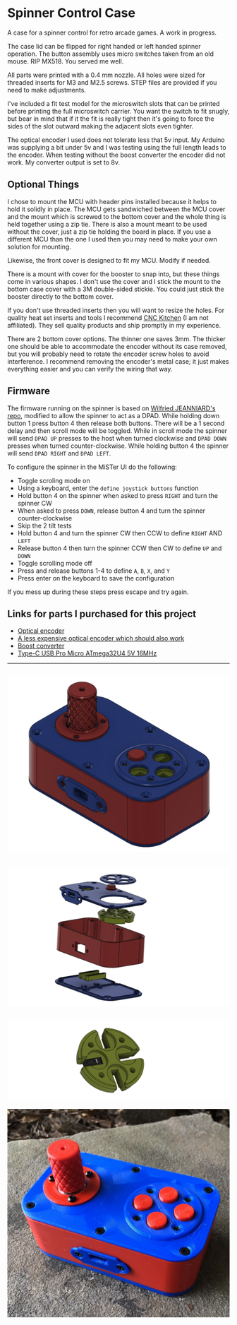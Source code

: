 # Spinner Control Case

A case for a spinner control for retro arcade games. A work in progress.

The case lid can be flipped for right handed or left handed spinner operation. The button assembly uses micro switches taken from an old mouse. RIP MX518. You served me well.

All parts were printed with a 0.4 mm nozzle. All holes were sized for threaded inserts for M3 and M2.5 screws. STEP files are provided if you need to make adjustments.

I've included a fit test model for the microswitch slots that can be printed before printing the full microswitch carrier. You want the switch to fit snugly, but bear in mind that if it the fit is really tight then it's going to force the sides of the slot outward making the adjacent slots even tighter.

The optical encoder I used does not tolerate less that 5v input. My Arduino was supplying a bit under 5v and I was testing using the full length leads to the encoder. When testing without the boost converter the encoder did not work. My converter output is set to 8v.

## Optional Things

I chose to mount the MCU with header pins installed because it helps to hold it solidly in place. The MCU gets sandwiched between the MCU cover and the mount which is screwed to the bottom cover and the whole thing is held together using a zip tie. There is also a mount meant to be used without the cover, just a zip tie holding the board in place. If you use a different MCU than the one I used then you may need to make your own solution for mounting.

Likewise, the front cover is designed to fit my MCU. Modify if needed.

There is a mount with cover for the booster to snap into, but these things come in various shapes. I don't use the cover and I stick the mount to the bottom case cover with a 3M double-sided stickie. You could just stick the booster directly to the bottom cover.

If you don't use threaded inserts then you will want to resize the holes. For quality heat set inserts and tools I recommend [CNC Kitchen](https://www.cnckitchen.com/) (I am not affiliated). They sell quality products and ship promptly in my experience.

There are 2 bottom cover options. The thinner one saves 3mm. The thicker one should be able to accommodate the encoder without its case removed, but you will probably need to rotate the encoder screw holes to avoid interference. I recommend removing the encoder's metal case; it just makes everything easier and you can verify the wiring that way.

## Firmware

The firmware running on the spinner is based on [Wilfried JEANNIARD's repo](https://github.com/willoucom/Arduino_ArcadeSpinner), modified to allow the spinner to act as a DPAD. While holding down button 1 press button 4 then release both buttons. There will be a 1 second delay and then scroll mode will be toggled. While in scroll mode the spinner will send `DPAD UP` presses to the host when turned clockwise and `DPAD DOWN` presses when turned counter-clockwise. While holding button 4 the spinner will send `DPAD RIGHT` and `DPAD LEFT`.

To configure the spinner in the MiSTer UI do the following:

* Toggle scroling mode on
* Using a keyboard, enter the `define joystick buttons` function
* Hold button 4 on the spinner when asked to press `RIGHT` and turn the spinner CW
* When asked to press `DOWN`, release button 4 and turn the spinner counter-clockwise
* Skip the 2 tilt tests
* Hold button 4 and turn the spinner CW then CCW to define `RIGHT` AND `LEFT`
* Release button 4 then turn the spinner CCW then CW to define `UP` and `DOWN`
* Toggle scrolling mode off
* Press and release buttons 1-4 to define `A`, `B`, `X`, and `Y`
* Press enter on the keyboard to save the configuration

If you mess up during these steps press escape and try again.

## Links for parts I purchased for this project

* [Optical encoder](https://www.amazon.com/dp/B07MX1SYXB?ref=ppx_yo2ov_dt_b_product_details&th=1)
* [A less expensive optical encoder which should also work](https://www.amazon.com/dp/B00UTIFCVA/?coliid=I373P7F62KK8D2&colid=1G7PXZNDFR96N&psc=1&ref_=list_c_wl_lv_ov_lig_dp_it)
* [Boost converter](https://www.amazon.com/dp/B0C858YYQ1?ref=ppx_yo2ov_dt_b_product_details&th=1)
* [Type-C USB Pro Micro ATmega32U4 5V 16MHz](https://www.amazon.com/dp/B0BCW67NJP?psc=1&ref=ppx_yo2ov_dt_b_product_details)

---
![case image](images/case.png)
---
![exploded view](images/case-exploded.png)
---
![switch carrier](images/switch-carrier.png)
---
![prototype](images/proto.jpg)
